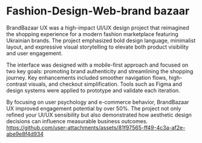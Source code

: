 # Fashion-Design-Web-brand bazaar
BrandBazaar UX was a high-impact UI/UX design project that reimagined the shopping experience for a modern fashion marketplace featuring Ukrainian brands. The project emphasized bold design language, minimalist layout, and expressive visual storytelling to elevate both product visibility and user engagement.

The interface was designed with a mobile-first approach and focused on two key goals: promoting brand authenticity and streamlining the shopping journey. Key enhancements included smoother navigation flows, high-contrast visuals, and checkout simplification. Tools such as Figma and design systems were applied to prototype and validate each iteration.

By focusing on user psychology and e-commerce behavior, BrandBazaar UX improved engagement potential by over 50%. The project not only refined your UI/UX sensibility but also demonstrated how aesthetic design decisions can influence measurable business outcomes.
https://github.com/user-attachments/assets/81f97565-ff49-4c3a-af2e-abe9e8f4d934
